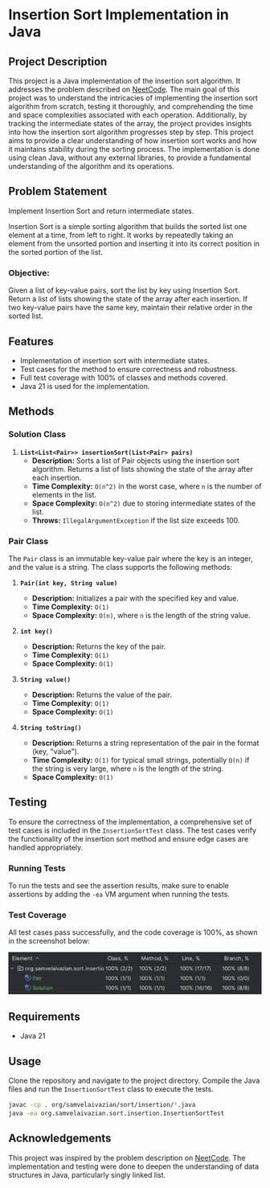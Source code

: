 # Insertion Sort Implementation in Java

## Project Description

This project is a Java implementation of the insertion sort algorithm. 
It addresses the problem described on [NeetCode](https://neetcode.io/problems/insertionSort). 
The main goal of this project was to understand the intricacies of implementing the insertion sort algorithm 
from scratch, testing it thoroughly, and comprehending the time and space complexities associated with each operation. 
Additionally, by tracking the intermediate states of the array, the project provides insights into how the insertion 
sort algorithm progresses step by step. This project aims to provide a clear understanding of how insertion sort works 
and how it maintains stability during the sorting process. 
The implementation is done using clean Java, without any external libraries, to provide a fundamental understanding 
of the algorithm and its operations.

## Problem Statement

Implement Insertion Sort and return intermediate states.

Insertion Sort is a simple sorting algorithm that builds the sorted list one element at a time, 
from left to right. It works by repeatedly taking an element from the unsorted portion and inserting it 
into its correct position in the sorted portion of the list.

### Objective:

Given a list of key-value pairs, sort the list by key using Insertion Sort. 
Return a list of lists showing the state of the array after each insertion. 
If two key-value pairs have the same key, maintain their relative order in the sorted list.

## Features

- Implementation of insertion sort with intermediate states.
- Test cases for the method to ensure correctness and robustness.
- Full test coverage with 100% of classes and methods covered.
- Java 21 is used for the implementation.

## Methods

### Solution Class

1. **`List<List<Pair>> insertionSort(List<Pair> pairs)`**
    - **Description:** Sorts a list of Pair objects using the insertion sort algorithm. 
   Returns a list of lists showing the state of the array after each insertion.
    - **Time Complexity:** `O(n^2)` in the worst case, where `n` is the number of elements in the list.
    - **Space Complexity:** `O(n^2)` due to storing intermediate states of the list.
    - **Throws:** `IllegalArgumentException` if the list size exceeds 100.

### Pair Class

The `Pair` class is an immutable key-value pair where the key is an integer, and the value is a string. 
The class supports the following methods:

1. **`Pair(int key, String value)`**
    - **Description:** Initializes a pair with the specified key and value.
    - **Time Complexity:** `O(1)`
    - **Space Complexity:** `O(n)`, where `n` is the length of the string value.

2. **`int key()`**
    - **Description:** Returns the key of the pair.
    - **Time Complexity:** `O(1)`
    - **Space Complexity:** `O(1)`

3. **`String value()`**
    - **Description:** Returns the value of the pair.
    - **Time Complexity:** `O(1)`
    - **Space Complexity:** `O(1)`

4. **`String toString()`**
    - **Description:** Returns a string representation of the pair in the format (key, "value").
    - **Time Complexity:** `O(1)` for typical small strings, 
   potentially `O(n)` if the string is very large, where `n` is the length of the string.
    - **Space Complexity:** `O(1)`

## Testing

To ensure the correctness of the implementation, 
a comprehensive set of test cases is included in the `InsertionSortTest` class. 
The test cases verify the functionality of the insertion sort method and ensure edge cases are handled appropriately.

### Running Tests

To run the tests and see the assertion results, 
make sure to enable assertions by adding the `-ea` VM argument when running the tests.

### Test Coverage

All test cases pass successfully, and the code coverage is 100%, as shown in the screenshot below:

![test_cases_coverage.png](assets/test_cases_coverage.png)

## Requirements

- Java 21

## Usage

Clone the repository and navigate to the project directory. 
Compile the Java files and run the `InsertionSortTest` class to execute the tests.

```bash
javac -cp . org/samvelaivazian/sort/insertion/*.java
java -ea org.samvelaivazian.sort.insertion.InsertionSortTest
```

## Acknowledgements
This project was inspired by the problem description on [NeetCode](https://neetcode.io/).
The implementation and testing were done to deepen the understanding of data structures in Java,
particularly singly linked list.